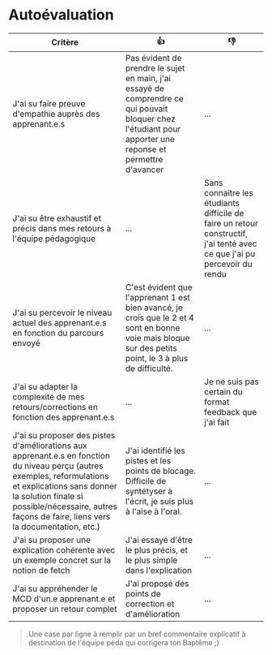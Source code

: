 # Autoévaluation

| Critère | 👍 | 👎 |
| ---------------- | ---------------- | ---------------- | 
| J'ai su faire preuve d'empathie auprès des apprenant.e.s | Pas évident de prendre le sujet en main, j'ai essayé de comprendre ce qui pouvait bloquer chez l'étudiant pour apporter une reponse et permettre d'avancer | ... |
| J'ai su être exhaustif et précis dans mes retours à l'équipe pédagogique | ... | Sans connaître les étudiants difficile de faire un retour constructif, j'ai tenté avec ce que j'ai pu percevoir du rendu |
| J'ai su percevoir le niveau actuel des apprenant.e.s en fonction du parcours envoyé | C'est évident que l'apprenant 1 est bien avancé, je crois que le 2 et 4 sont en bonne voie mais bloque sur des petits point, le 3 à plus de difficulté. | ... |
| J'ai su adapter la complexité de mes retours/corrections en fonction des apprenant.e.s  | ... | Je ne suis pas certain du format feedback que j'ai fait |
| J'ai su proposer des pistes d'améliorations aux apprenant.e.s en fonction du niveau perçu (autres exemples, reformulations et explications sans donner la solution finale si possible/nécessaire, autres façons de faire, liens vers la documentation, etc.) | J'ai identifié les pistes et les points de blocage. Difficile de syntétyser à l'écrit, je suis plus à l'aise à l'oral. | ... |
| J'ai su proposer une explication cohérente avec un exemple concret sur la notion de fetch | J'ai essayé d'être le plus précis, et le plus simple dans l'explication | ... |
| J'ai su appréhender le MCD d'un.e apprenant.e et proposer un retour complet | J'ai proposé des points de correction et d'amélioration | ... |

> Une case par ligne à remplir par un bref commentaire explicatif à destination de l'équipe péda qui corrigera ton Baptême ;)
